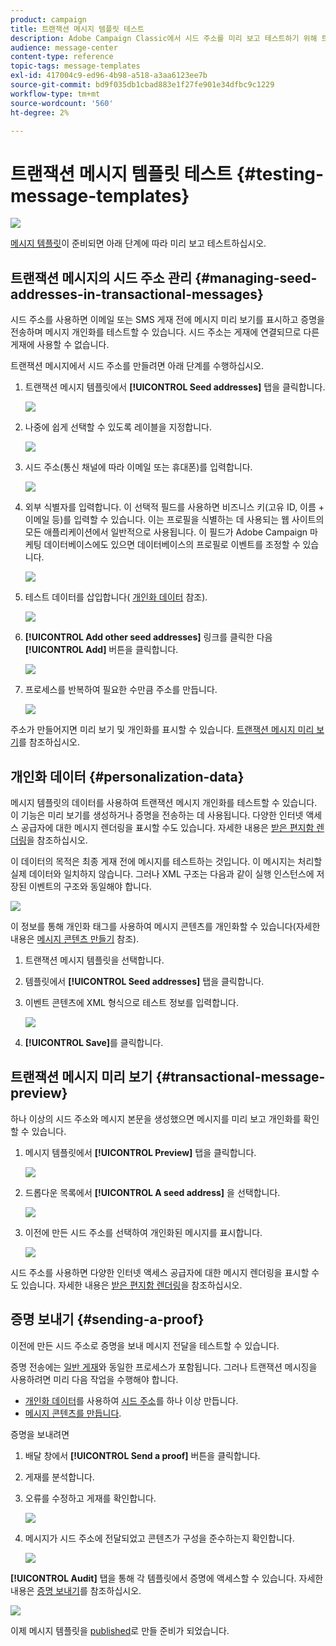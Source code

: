 ```yaml
---
product: campaign
title: 트랜잭션 메시지 템플릿 테스트
description: Adobe Campaign Classic에서 시드 주소를 미리 보고 테스트하기 위해 트랜잭션 메시지에서 시드 주소를 관리하는 방법을 알아봅니다.
audience: message-center
content-type: reference
topic-tags: message-templates
exl-id: 417004c9-ed96-4b98-a518-a3aa6123ee7b
source-git-commit: bd9f035db1cbad883e1f27fe901e34dfbc9c1229
workflow-type: tm+mt
source-wordcount: '560'
ht-degree: 2%

---
```


# 트랜잭션 메시지 템플릿 테스트 {#testing-message-templates}

![](../../assets/v7-only.svg)

[메시지 템플릿](../../message-center/using/creating-the-message-template.md)이 준비되면 아래 단계에 따라 미리 보고 테스트하십시오.

## 트랜잭션 메시지의 시드 주소 관리 {#managing-seed-addresses-in-transactional-messages}

시드 주소를 사용하면 이메일 또는 SMS 게재 전에 메시지 미리 보기를 표시하고 증명을 전송하며 메시지 개인화를 테스트할 수 있습니다. 시드 주소는 게재에 연결되므로 다른 게재에 사용할 수 없습니다.

트랜잭션 메시지에서 시드 주소를 만들려면 아래 단계를 수행하십시오.

1. 트랜잭션 메시지 템플릿에서 **[!UICONTROL Seed addresses]** 탭을 클릭합니다.

   ![](assets/messagecenter_create_seedaddr_001.png)

1. 나중에 쉽게 선택할 수 있도록 레이블을 지정합니다.

   ![](assets/messagecenter_create_seedaddr_002.png)

1. 시드 주소(통신 채널에 따라 이메일 또는 휴대폰)를 입력합니다.

   ![](assets/messagecenter_create_seedaddr_003.png)

1. 외부 식별자를 입력합니다. 이 선택적 필드를 사용하면 비즈니스 키(고유 ID, 이름 + 이메일 등)를 입력할 수 있습니다. 이는 프로필을 식별하는 데 사용되는 웹 사이트의 모든 애플리케이션에서 일반적으로 사용됩니다. 이 필드가 Adobe Campaign 마케팅 데이터베이스에도 있으면 데이터베이스의 프로필로 이벤트를 조정할 수 있습니다.

   ![](assets/messagecenter_create_seedaddr_003bis.png)

1. 테스트 데이터를 삽입합니다( [개인화 데이터](#personalization-data) 참조).

   ![](assets/messagecenter_create_custo_001.png)

   <!--## Creating several seed addresses {#creating-several-seed-addresses}-->
1. **[!UICONTROL Add other seed addresses]** 링크를 클릭한 다음 **[!UICONTROL Add]** 버튼을 클릭합니다.

   ![](assets/messagecenter_create_seedaddr_004.png)

   <!--1. Follow the configuration steps for a seed address detailed in the [Creating a seed address](#creating-a-seed-address) section.-->
1. 프로세스를 반복하여 필요한 수만큼 주소를 만듭니다.

   ![](assets/messagecenter_create_seedaddr_008.png)

주소가 만들어지면 미리 보기 및 개인화를 표시할 수 있습니다. [트랜잭션 메시지 미리 보기](#transactional-message-preview)를 참조하십시오.

## 개인화 데이터 {#personalization-data}

메시지 템플릿의 데이터를 사용하여 트랜잭션 메시지 개인화를 테스트할 수 있습니다. 이 기능은 미리 보기를 생성하거나 증명을 전송하는 데 사용됩니다. 다양한 인터넷 액세스 공급자에 대한 메시지 렌더링을 표시할 수도 있습니다. 자세한 내용은 [받은 편지함 렌더링](../../delivery/using/inbox-rendering.md)을 참조하십시오.

이 데이터의 목적은 최종 게재 전에 메시지를 테스트하는 것입니다. 이 메시지는 처리할 실제 데이터와 일치하지 않습니다. 그러나 XML 구조는 다음과 같이 실행 인스턴스에 저장된 이벤트의 구조와 동일해야 합니다.

![](assets/messagecenter_create_custo_006.png)

이 정보를 통해 개인화 태그를 사용하여 메시지 콘텐츠를 개인화할 수 있습니다(자세한 내용은 [메시지 콘텐츠 만들기](../../message-center/using/creating-the-message-template.md#creating-message-content) 참조).

1. 트랜잭션 메시지 템플릿을 선택합니다.

1. 템플릿에서 **[!UICONTROL Seed addresses]** 탭을 클릭합니다.

1. 이벤트 콘텐츠에 XML 형식으로 테스트 정보를 입력합니다.

   ![](assets/messagecenter_create_custo_001.png)

1. **[!UICONTROL Save]**&#x200B;를 클릭합니다.

## 트랜잭션 메시지 미리 보기 {#transactional-message-preview}

하나 이상의 시드 주소와 메시지 본문을 생성했으면 메시지를 미리 보고 개인화를 확인할 수 있습니다.

1. 메시지 템플릿에서 **[!UICONTROL Preview]** 탭을 클릭합니다.

   ![](assets/messagecenter_preview_001.png)

1. 드롭다운 목록에서 **[!UICONTROL A seed address]** 을 선택합니다.

   ![](assets/messagecenter_preview_002.png)

1. 이전에 만든 시드 주소를 선택하여 개인화된 메시지를 표시합니다.

   ![](assets/messagecenter_create_seedaddr_009.png)

시드 주소를 사용하면 다양한 인터넷 액세스 공급자에 대한 메시지 렌더링을 표시할 수도 있습니다. 자세한 내용은 [받은 편지함 렌더링](../../delivery/using/inbox-rendering.md)을 참조하십시오.

## 증명 보내기 {#sending-a-proof}

이전에 만든 시드 주소로 증명을 보내 메시지 전달을 테스트할 수 있습니다.

증명 전송에는 [일반 게재](../../delivery/using/steps-validating-the-delivery.md#sending-a-proof)와 동일한 프로세스가 포함됩니다. 그러나 트랜잭션 메시징을 사용하려면 미리 다음 작업을 수행해야 합니다.

* [개인화 데이터](#personalization-data)를 사용하여 [시드 주소](#managing-seed-addresses-in-transactional-messages)를 하나 이상 만듭니다.
* [메시지 콘텐츠를 만듭니다](../../message-center/using/creating-the-message-template.md#creating-message-content).

증명을 보내려면

1. 배달 창에서 **[!UICONTROL Send a proof]** 버튼을 클릭합니다.
1. 게재를 분석합니다.
1. 오류를 수정하고 게재를 확인합니다.

   ![](assets/messagecenter_send_proof_001.png)

1. 메시지가 시드 주소에 전달되었고 콘텐츠가 구성을 준수하는지 확인합니다.

   ![](assets/messagecenter_send_proof_002.png)

**[!UICONTROL Audit]** 탭을 통해 각 템플릿에서 증명에 액세스할 수 있습니다. 자세한 내용은 [증명 보내기](../../delivery/using/steps-validating-the-delivery.md#sending-a-proof)를 참조하십시오.

![](assets/messagecenter_send_proof_003.png)

이제 메시지 템플릿을 [published](../../message-center/using/publishing-message-templates.md)로 만들 준비가 되었습니다.